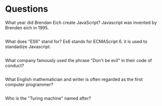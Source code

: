 # Questions

What year did Brendan Eich create JavaScript?
Javascript was invented by Brenden eich in 1995.
```

```

What does "ES6" stand for?
Es6 stands for ECMAScript 6. it is used to standadize Javascript.
```

```

What company famously used the phrase "Don't be evil" in their code of conduct?

```

```

What English mathematician and writer is often regarded as the first computer programmer?

```

```

Who is the "Turing machine" named after?

```

```
